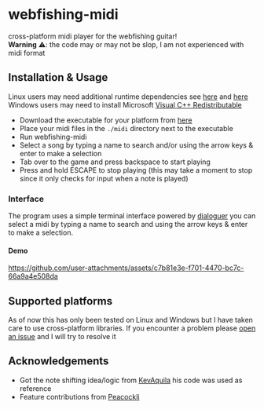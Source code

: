 # webfishing-midi
cross-platform midi player for the webfishing guitar!\
**Warning** ⚠️: the code may or may not be slop, I am not experienced with midi format

## Installation & Usage
Linux users may need additional runtime dependencies see [here](https://github.com/enigo-rs/enigo?tab=readme-ov-file#runtime-dependencies) and [here](https://github.com/nashaofu/xcap/?tab=readme-ov-file#linux-system-requirements)\
Windows users may need to install Microsoft [Visual C++ Redistributable](https://aka.ms/vs/17/release/vc_redist.x64.exe)
- Download the executable for your platform from [here](https://github.com/yobson1/webfishing-midi/releases)
- Place your midi files in the `./midi` directory next to the executable
- Run webfishing-midi
- Select a song by typing a name to search and/or using the arrow keys & enter to make a selection
- Tab over to the game and press backspace to start playing
- Press and hold ESCAPE to stop playing (this may take a moment to stop since it only checks for input when a note is played)

### Interface
The program uses a simple terminal interface powered by [dialoguer](https://github.com/console-rs/dialoguer) you can select a midi by typing a name to search and using the arrow keys & enter to make a selection.

#### Demo
https://github.com/user-attachments/assets/c7b81e3e-f701-4470-bc7c-66a9a4e508da

## Supported platforms
As of now this has only been tested on Linux and Windows but I have taken care to use cross-platform libraries. If you encounter a problem please [open an issue](https://github.com/yobson1/webfishing-midi/issues) and I will try to resolve it

## Acknowledgements
- Got the note shifting idea/logic from [KevAquila](https://github.com/KevAquila/WEBFISHING-Guitar-Player) his code was used as reference
- Feature contributions from [Peacockli](https://github.com/Peacockli/webfishing-midi)
